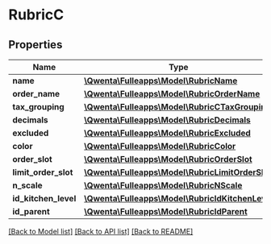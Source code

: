# RubricC

## Properties
Name | Type | Description | Notes
------------ | ------------- | ------------- | -------------
**name** | [**\Qwenta\Fulleapps\Model\RubricName**](RubricName.md) |  | 
**order_name** | [**\Qwenta\Fulleapps\Model\RubricOrderName**](RubricOrderName.md) |  | [optional] 
**tax_grouping** | [**\Qwenta\Fulleapps\Model\RubricCTaxGrouping**](RubricCTaxGrouping.md) |  | 
**decimals** | [**\Qwenta\Fulleapps\Model\RubricDecimals**](RubricDecimals.md) |  | [optional] 
**excluded** | [**\Qwenta\Fulleapps\Model\RubricExcluded**](RubricExcluded.md) |  | [optional] 
**color** | [**\Qwenta\Fulleapps\Model\RubricColor**](RubricColor.md) |  | [optional] 
**order_slot** | [**\Qwenta\Fulleapps\Model\RubricOrderSlot**](RubricOrderSlot.md) |  | [optional] 
**limit_order_slot** | [**\Qwenta\Fulleapps\Model\RubricLimitOrderSlot**](RubricLimitOrderSlot.md) |  | [optional] 
**n_scale** | [**\Qwenta\Fulleapps\Model\RubricNScale**](RubricNScale.md) |  | [optional] 
**id_kitchen_level** | [**\Qwenta\Fulleapps\Model\RubricIdKitchenLevel**](RubricIdKitchenLevel.md) |  | [optional] 
**id_parent** | [**\Qwenta\Fulleapps\Model\RubricIdParent**](RubricIdParent.md) |  | [optional] 

[[Back to Model list]](../../README.md#documentation-for-models) [[Back to API list]](../../README.md#documentation-for-api-endpoints) [[Back to README]](../../README.md)

